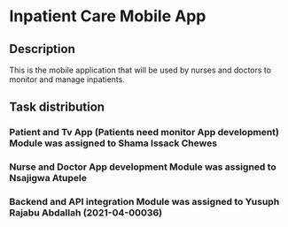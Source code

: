 # Inpatient Care Mobile App

## Description

This is the mobile application that will be used by nurses and doctors to monitor and manage inpatients.

## Task distribution
### Patient and Tv App (Patients need monitor App development) Module was assigned to Shama Issack Chewes
### Nurse and Doctor App development Module was assigned to Nsajigwa Atupele
### Backend and API integration Module was assigned to Yusuph Rajabu Abdallah (2021-04-00036)
